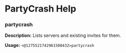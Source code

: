 # PartyCrash Help

### partycrash

**Description:** Lists servers and existing invites for them.

**Usage:** `<@1275521742961508432>partycrash`

